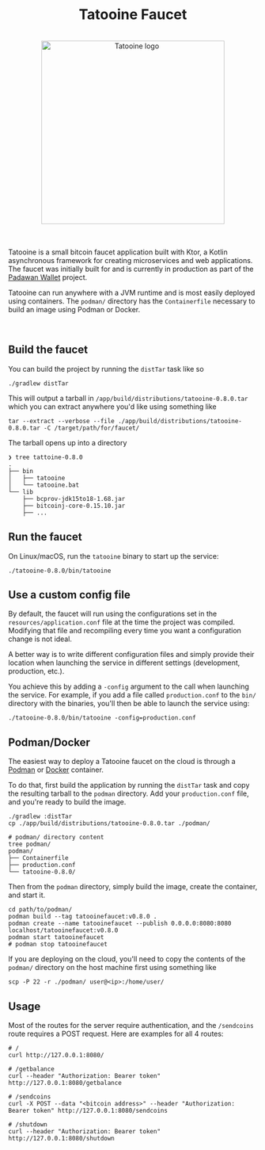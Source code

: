 <div align="center">
    <h1>Tatooine Faucet</h1>
    <br/>
    <img src="./artwork.svg" width="370px"  alt="Tatooine logo"/>
    <br/>
    <br/>
    <br/>
</div>

Tatooine is a small bitcoin faucet application built with Ktor, a Kotlin asynchronous framework for creating microservices and web applications. The faucet was initially built for and is currently in production as part of the [Padawan Wallet](https://padawanwallet.com) project.

Tatooine can run anywhere with a JVM runtime and is most easily deployed using containers. The `podman/` directory has the `Containerfile` necessary to build an image using Podman or Docker.  

<br/>

## Build the faucet

You can build the project by running the `distTar` task like so

```shell
./gradlew distTar
```

This will output a tarball in `/app/build/distributions/tatooine-0.8.0.tar` which you can extract anywhere you'd like using something like

```shell
tar --extract --verbose --file ./app/build/distributions/tatooine-0.8.0.tar -C /target/path/for/faucet/
```

The tarball opens up into a directory

```shell
❯ tree tattoine-0.8.0
.
├── bin
│   ├── tatooine
│   └── tatooine.bat
└── lib
    ├── bcprov-jdk15to18-1.68.jar
    ├── bitcoinj-core-0.15.10.jar
    ├── ...
```

## Run the faucet

On Linux/macOS, run the `tatooine` binary to start up the service:

```shell
./tatooine-0.8.0/bin/tatooine
```

## Use a custom config file

By default, the faucet will run using the configurations set in the `resources/application.conf` file at the time the project was compiled. Modifying that file and recompiling every time you want a configuration change is not ideal. 

A better way is to write different configuration files and simply provide their location when launching the service in different settings (development, production, etc.).

You achieve this by adding a `-config` argument to the call when launching the service. For example, if you add a file called `production.conf` to the `bin/` directory with the binaries, you'll then be able to launch the service using:
```shell
./tatooine-0.8.0/bin/tatooine -config=production.conf
```

## Podman/Docker

The easiest way to deploy a Tatooine faucet on the cloud is through a [Podman](https://podman.io/) or [Docker](https://www.docker.com/) container.

To do that, first build the application by running the `distTar` task and copy the resulting tarball to the `podman` directory. Add your `production.conf` file, and you're ready to build the image.
```shell
./gradlew :distTar
cp ./app/build/distributions/tatooine-0.8.0.tar ./podman/

# podman/ directory content
tree podman/
podman/
├── Containerfile
├── production.conf
└── tatooine-0.8.0/
```

Then from the `podman` directory, simply build the image, create the container, and start it.
```shell
cd path/to/podman/
podman build --tag tatooinefaucet:v0.8.0 .
podman create --name tatooinefaucet --publish 0.0.0.0:8080:8080 localhost/tatooinefaucet:v0.8.0
podman start tatooinefaucet
# podman stop tatooinefaucet
```

If you are deploying on the cloud, you'll need to copy the contents of the `podman/` directory on the host machine first using something like
```shell
scp -P 22 -r ./podman/ user@<ip>:/home/user/
```

## Usage

Most of the routes for the server require authentication, and the `/sendcoins` route requires a POST request. Here are examples for all 4 routes:

```shell
# /
curl http://127.0.0.1:8080/

# /getbalance
curl --header "Authorization: Bearer token" http://127.0.0.1:8080/getbalance

# /sendcoins
curl -X POST --data "<bitcoin address>" --header "Authorization: Bearer token" http://127.0.0.1:8080/sendcoins

# /shutdown
curl --header "Authorization: Bearer token" http://127.0.0.1:8080/shutdown
```
